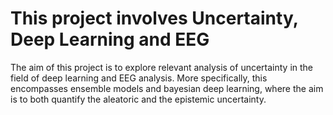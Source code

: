 # This project involves Uncertainty, Deep Learning and EEG

The aim of this project is to explore relevant analysis of uncertainty in the field of deep learning and EEG analysis. 
More specifically, this encompasses ensemble models and bayesian deep learning, where the aim is to both quantify
the aleatoric and the epistemic uncertainty. 

